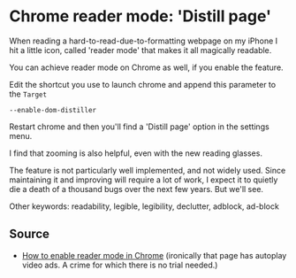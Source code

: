 ﻿# Chrome reader mode: 'Distill page'

When reading a hard-to-read-due-to-formatting webpage on my iPhone I hit a little icon, called 'reader mode' that makes it all magically readable.

You can achieve reader mode on Chrome as well, if you enable the feature.

Edit the shortcut you use to launch chrome and append this parameter to the `Target`

    --enable-dom-distiller

Restart chrome and then you'll find a 'Distill page' option in the settings menu.

I find that zooming is also helpful, even with the new reading glasses.

The feature is not particularly well implemented, and not widely used. Since maintaining it and improving will require a lot of work, I expect it to quietly die a death of a thousand bugs over the next few years. But we'll see.

Other keywords: readability, legible, legibility, declutter, adblock, ad-block

## Source

 * [How to enable reader mode in Chrome](https://www.cnet.com/au/how-to/how-to-enable-reader-mode-in-chrome/) (ironically that page has autoplay video ads. A crime for which there is no trial needed.)
